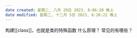 ```yaml
---
date created: 星期二, 八月 29日 2023, 8:06:20 晚上
date modified: 星期二, 十二月 5日 2023, 6:26:22 晚上
---
```

构建[[class]]，也就是类的特殊函数
什么原理？
常见的有哪些？